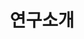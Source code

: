 ---
layout: home
title: "연구소개"
description: "HCI - 재미있는 연구 소개"
permalink: "/연구소개"
pagination: 
  enabled: true
  category: "연구소개"
  permalink: /:num/
---